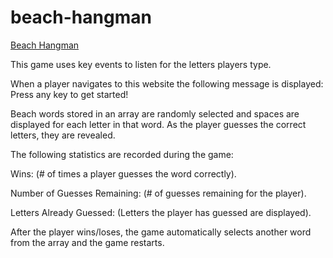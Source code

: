 # beach-hangman

[Beach Hangman](mdhcodes.github.io/beach-hangman)

This game uses key events to listen for the letters players type. 

When a player navigates to this website the following message is displayed: Press any key to get started!

Beach words stored in an array are randomly selected and spaces are displayed for each letter in that word. As the player guesses the correct letters, they are revealed.  

The following statistics are recorded during the game:

Wins: (# of times a player guesses the word correctly).

Number of Guesses Remaining: (# of guesses remaining for the player).

Letters Already Guessed: (Letters the player has guessed are displayed).

After the player wins/loses, the game automatically selects another word from the array and the game restarts.
